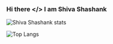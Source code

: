 ### Hi there </> I am Shiva Shashank

![Shiva Shashank stats](https://github-readme-stats.vercel.app/api?username=shashankpie&show_icons=true&theme=tokyonight&count_private=true&show_icons=true&include_all_commits=true)

![Top Langs](https://github-readme-stats.vercel.app/api/top-langs/?username=shashankpie&layout=compact&theme=tokyonigth)
